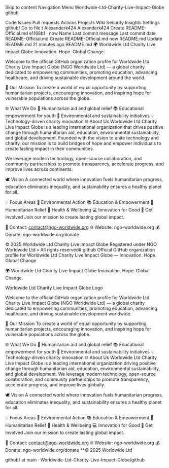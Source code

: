 Skip to content
Navigation Menu
Worldwide-Ltd-Charity-Live-Impact-Globe
github

Code
Issues
Pull requests
Actions
Projects
Wiki
Security
Insights
Settings
github/
Go to file
t
Alexanderk424
Alexanderk424
Create README-Official.md
e1168b1
 · 
now
Name	Last commit message	Last commit date
README-Official.md
Create README-Official.md
now
README.md
Update README.md
21 minutes ago
README.md
🌍 Worldwide Ltd Charity Live Impact Globe
Innovation. Hope. Global Change.

Welcome to the official GitHub organization profile for Worldwide Ltd Charity Live Impact Globe (NGO Worldwide Ltd) — a global charity dedicated to empowering communities, promoting education, advancing healthcare, and driving sustainable development around the world.

💫 Our Mission
To create a world of equal opportunity by supporting humanitarian projects, encouraging innovation, and inspiring hope for vulnerable populations across the globe.

🌐 What We Do
🤝 Humanitarian aid and global relief
📚 Educational empowerment for youth
🌱 Environmental and sustainability initiatives
💡 Technology-driven charity innovation
🌐 About Us
Worldwide Ltd Charity Live Impact Globe is a leading international organization that drives positive change through humanitarian aid, education, environmental sustainability, and global development.
Founded with the vision to unite technology and charity, our mission is to build bridges of hope and empower individuals to create lasting impact in their communities.

We leverage modern technology, open-source collaboration, and community partnerships to promote transparency, accelerate progress, and improve lives across continents.

🕊️ Vision
A connected world where innovation fuels humanitarian progress, education eliminates inequality, and sustainability ensures a healthy planet for all.

💡 Focus Areas
🌱 Environmental Action
📚 Education & Empowerment
💖 Humanitarian Relief
💊 Health & Wellbeing
💻 Innovation for Good
🤝 Get Involved
Join our mission to create lasting global impact.

📧 Contact: contact@ngo-worldwide.org
🌐 Website: ngo-worldwide.org
💰 Donate: ngo-worldwide.org/donate

© 2025 Worldwide Ltd Charity Live Impact Globe
Registered under NGO Worldwide Ltd • All rights reserved# github Official GitHub organization profile for Worldwide Ltd Charity Live Impact Globe — Innovation. Hope. Global Change

🌍 Worldwide Ltd Charity Live Impact Globe
Innovation. Hope. Global Change.

Worldwide Ltd Charity Live Impact Globe Logo

Welcome to the official GitHub organization profile for Worldwide Ltd Charity Live Impact Globe (NGO Worldwide Ltd) — a global charity dedicated to empowering communities, promoting education, advancing healthcare, and driving sustainable development worldwide.

💫 Our Mission
To create a world of equal opportunity by supporting humanitarian projects, encouraging innovation, and inspiring hope for vulnerable populations across the globe.

🌐 What We Do
🤝 Humanitarian aid and global relief
📚 Educational empowerment for youth
🌱 Environmental and sustainability initiatives
💡 Technology-driven charity innovation
🌐 About Us
Worldwide Ltd Charity Live Impact Globe is a leading international organization driving positive change through humanitarian aid, education, environmental sustainability, and global development. We leverage modern technology, open-source collaboration, and community partnerships to promote transparency, accelerate progress, and improve lives globally.

🕊️ Vision
A connected world where innovation fuels humanitarian progress, education eliminates inequality, and sustainability ensures a healthy planet for all.

💡 Focus Areas
🌱 Environmental Action
📚 Education & Empowerment
💖 Humanitarian Relief
💊 Health & Wellbeing
💻 Innovation for Good
🤝 Get Involved
Join our mission to create lasting global impact.

📧 Contact: contact@ngo-worldwide.org
🌐 Website: ngo-worldwide.org
💰 Donate: ngo-worldwide.org/donate
**© 2025 Worldwide Ltd

github/ at main · Worldwide-Ltd-Charity-Live-Impact-Globe/github 

